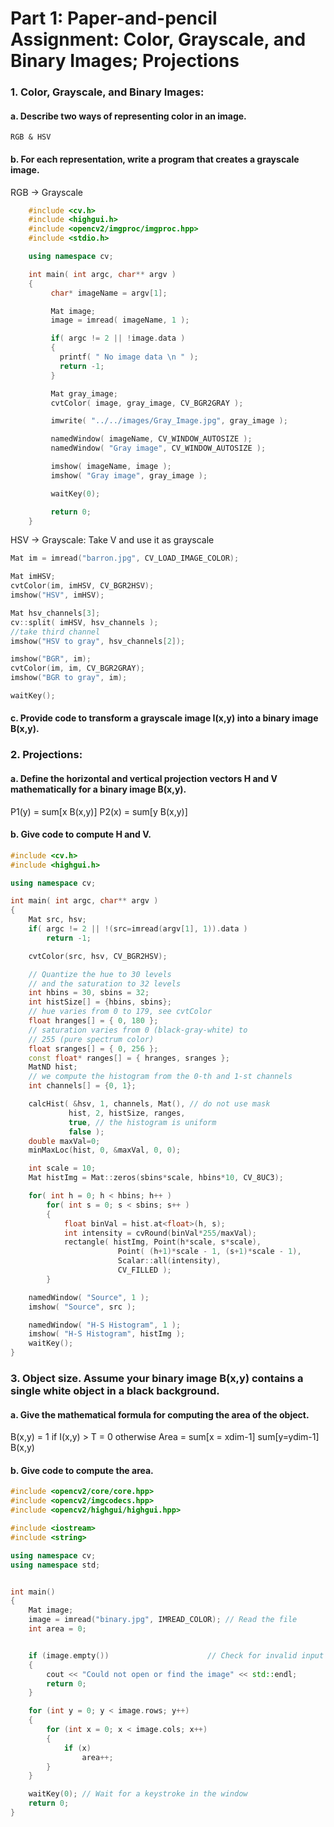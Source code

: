 # Part 1: Paper-and-pencil Assignment: Color, Grayscale, and Binary Images; Projections

### 1. Color, Grayscale, and Binary Images:
#### a. Describe two ways of representing color in an image.
    RGB & HSV
	
#### b. For each representation, write a program that creates a grayscale image.

RGB -> Grayscale
```c++
	#include <cv.h>
	#include <highgui.h>
	#include <opencv2/imgproc/imgproc.hpp>
	#include <stdio.h>

	using namespace cv;

	int main( int argc, char** argv )
	{
		 char* imageName = argv[1];

		 Mat image;
		 image = imread( imageName, 1 );

		 if( argc != 2 || !image.data )
		 {
		   printf( " No image data \n " );
		   return -1;
		 }

		 Mat gray_image;
		 cvtColor( image, gray_image, CV_BGR2GRAY );

		 imwrite( "../../images/Gray_Image.jpg", gray_image );

		 namedWindow( imageName, CV_WINDOW_AUTOSIZE );
		 namedWindow( "Gray image", CV_WINDOW_AUTOSIZE );

		 imshow( imageName, image );
		 imshow( "Gray image", gray_image );

		 waitKey(0);

		 return 0;
	}
```

HSV -> Grayscale: Take V and use it as grayscale
```c++
Mat im = imread("barron.jpg", CV_LOAD_IMAGE_COLOR);

Mat imHSV;
cvtColor(im, imHSV, CV_BGR2HSV);
imshow("HSV", imHSV);

Mat hsv_channels[3];
cv::split( imHSV, hsv_channels );
//take third channel
imshow("HSV to gray", hsv_channels[2]);

imshow("BGR", im);
cvtColor(im, im, CV_BGR2GRAY);
imshow("BGR to gray", im);

waitKey();
```

#### c. Provide code to transform a grayscale image I(x,y) into a binary image B(x,y).

### 2. Projections:

#### a. Define the horizontal and vertical projection vectors H and V mathematically for a binary image B(x,y).

P1(y) = sum[x B(x,y)]
P2(x) = sum[y B(x,y)]

#### b. Give code to compute H and V.

```c++
#include <cv.h>
#include <highgui.h>

using namespace cv;

int main( int argc, char** argv )
{
    Mat src, hsv;
    if( argc != 2 || !(src=imread(argv[1], 1)).data )
        return -1;

    cvtColor(src, hsv, CV_BGR2HSV);

    // Quantize the hue to 30 levels
    // and the saturation to 32 levels
    int hbins = 30, sbins = 32;
    int histSize[] = {hbins, sbins};
    // hue varies from 0 to 179, see cvtColor
    float hranges[] = { 0, 180 };
    // saturation varies from 0 (black-gray-white) to
    // 255 (pure spectrum color)
    float sranges[] = { 0, 256 };
    const float* ranges[] = { hranges, sranges };
    MatND hist;
    // we compute the histogram from the 0-th and 1-st channels
    int channels[] = {0, 1};

    calcHist( &hsv, 1, channels, Mat(), // do not use mask
             hist, 2, histSize, ranges,
             true, // the histogram is uniform
             false );
    double maxVal=0;
    minMaxLoc(hist, 0, &maxVal, 0, 0);

    int scale = 10;
    Mat histImg = Mat::zeros(sbins*scale, hbins*10, CV_8UC3);

    for( int h = 0; h < hbins; h++ )
        for( int s = 0; s < sbins; s++ )
        {
            float binVal = hist.at<float>(h, s);
            int intensity = cvRound(binVal*255/maxVal);
            rectangle( histImg, Point(h*scale, s*scale),
                        Point( (h+1)*scale - 1, (s+1)*scale - 1),
                        Scalar::all(intensity),
                        CV_FILLED );
        }

    namedWindow( "Source", 1 );
    imshow( "Source", src );

    namedWindow( "H-S Histogram", 1 );
    imshow( "H-S Histogram", histImg );
    waitKey();
}
```

### 3. Object size. Assume your binary image B(x,y) contains a single white object in a black background.

#### a. Give the mathematical formula for computing the area of the object.
B(x,y) = 1 if I(x,y) > T
       = 0 otherwise
Area = sum[x = xdim-1] sum[y=ydim-1] B(x,y)

#### b. Give code to compute the area.

```c++
#include <opencv2/core/core.hpp>
#include <opencv2/imgcodecs.hpp>
#include <opencv2/highgui/highgui.hpp>

#include <iostream>
#include <string>

using namespace cv;
using namespace std;


int main()
{
    Mat image;
    image = imread("binary.jpg", IMREAD_COLOR); // Read the file
    int area = 0;


    if (image.empty())                      // Check for invalid input
    {
        cout << "Could not open or find the image" << std::endl;
        return 0;
    }

    for (int y = 0; y < image.rows; y++)
    {
        for (int x = 0; x < image.cols; x++)
        {
            if (x)
                area++;
        }
    }

    waitKey(0); // Wait for a keystroke in the window
    return 0;
}
```
